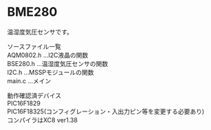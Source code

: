 # BME280
温湿度気圧センサです。
  
ソースファイル一覧  
AQM0802.h …I2C液晶の関数  
BSE280.h …温湿度気圧センサの関数  
I2C.h …MSSPモジュールの関数  
main.c …メイン  

動作確認済デバイス  
PIC16F1829  
PIC16F18325(コンフィグレーション・入出力ピン等を変更する必要あり)  
コンパイラはXC8 ver1.38
